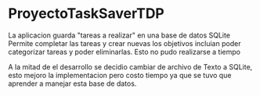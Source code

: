 # ProyectoTaskSaverTDP

La aplicacion guarda "tareas a realizar" en una base de datos SQLite
Permite completar las tareas y crear nuevas
los objetivos incluian poder categorizar tareas y poder eliminarlas. Esto no pudo realizarse a tiempo

A la mitad de el desarrollo se decidio cambiar de archivo de Texto a SQLite, esto mejoro la implementacion pero costo tiempo ya que se tuvo que aprender a manejar esta base de datos.
